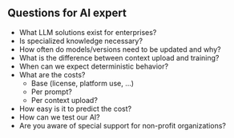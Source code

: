 Questions for AI expert
---

- What LLM solutions exist for enterprises?
- Is specialized knowledge necessary?
- How often do models/versions need to be updated and why?
- What is the difference between context upload and training?
- When can we expect deterministic behavior?
- What are the costs? 
  - Base (license, platform use, ...)
  - Per prompt? 
  - Per context upload?
- How easy is it to predict the cost?
- How can we test our AI?
- Are you aware of special support for non-profit organizations?
